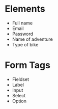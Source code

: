 # Elements
* Full name
* Email
* Password
* Name of adventure
* Type of bike

# Form Tags
* Fieldset
* Label
* Input
* Select
* Option

